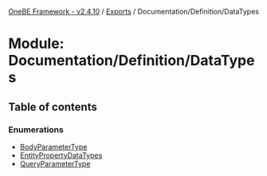 [OneBE Framework - v2.4.10](../README.md) / [Exports](../modules.md) / Documentation/Definition/DataTypes

# Module: Documentation/Definition/DataTypes

## Table of contents

### Enumerations

- [BodyParameterType](../enums/Documentation_Definition_DataTypes.BodyParameterType.md)
- [EntityPropertyDataTypes](../enums/Documentation_Definition_DataTypes.EntityPropertyDataTypes.md)
- [QueryParameterType](../enums/Documentation_Definition_DataTypes.QueryParameterType.md)
